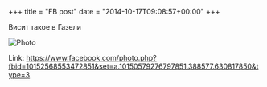 +++
title = "FB post"
date = "2014-10-17T09:08:57+00:00"
+++

Висит такое в Газели

![Photo](https://scontent.xx.fbcdn.net/v/t1.0-0/p130x130/10687174_10152568553472851_1693314557605579199_n.jpg?oh=6932371c48c1ed82f51d4731632ec3b5&oe=594E49D6)


Link: https://www.facebook.com/photo.php?fbid=10152568553472851&set=a.10150579276797851.388577.630817850&type=3
